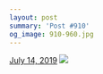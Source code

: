 ```yaml
---
layout: post
summary: 'Post #910'
og_image: 910-960.jpg
---
```


<p>
  <time>
    <a href="/910">July 14, 2019</a>
  </time>
  <a href="/910">
    <img src="{{ site.assets_url }}/910-480.jpg" srcset="{{ site.assets_url }}/910-240.jpg 240w, {{ site.assets_url }}/910-480.jpg 480w, {{ site.assets_url }}/910-720.jpg 720w, {{ site.assets_url }}/910-960.jpg 960w" sizes="(min-width: 700px) 50vw, calc(100vw - 2rem)" />
  </a>
</p>
